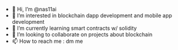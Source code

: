 - 👋 Hi, I’m @nas11ai
- 👀 I’m interested in blockchain dapp development and mobile app development
- 🌱 I’m currently learning smart contracts w/ solidity
- 💞️ I’m looking to collaborate on projects about blockchain
- 📫 How to reach me : dm me

<!---
nas11ai/nas11ai is a ✨ special ✨ repository because its `README.md` (this file) appears on your GitHub profile.
You can click the Preview link to take a look at your changes.
--->
